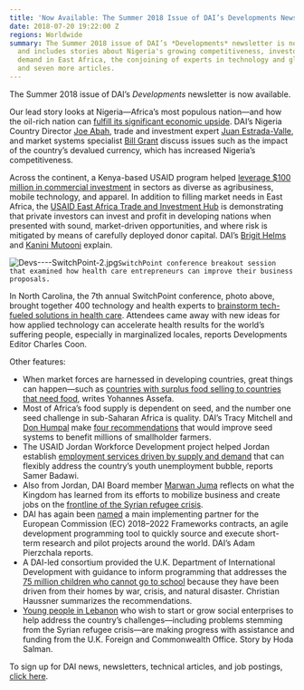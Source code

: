```yaml
---
title: 'Now Available: The Summer 2018 Issue of DAI’s Developments Newsletter'
date: 2018-07-20 19:22:00 Z
regions: Worldwide
summary: The Summer 2018 issue of DAI’s *Developments* newsletter is now available
  and includes stories about Nigeria's growing competitiveness, investors filling
  demand in East Africa, the conjoining of experts in technology and global health,
  and seven more articles.
---
```


The Summer 2018 issue of DAI’s *Developments* newsletter is now available.

Our lead story looks at Nigeria—Africa’s most populous nation—and how the oil-rich nation can [fulfill its significant economic upside](http://dai-global-developments.com/articles/how-can-nigeria-fulfill-its-broad-economic-potential). DAI’s Nigeria Country Director [Joe Abah](https://www.dai.com/who-we-are/our-team/joe-abah), trade and investment expert [Juan Estrada-Valle](https://www.dai.com/who-we-are/our-team/juan-estrada-valle), and market systems specialist [Bill Grant](https://www.dai.com/who-we-are/our-team/bill-grant) discuss issues such as the impact of the country’s devalued currency, which has increased Nigeria’s competitiveness.

Across the continent, a Kenya-based USAID program helped [leverage $100 million in commercial investment](http://dai-global-developments.com/articles/blended-finance-in-actionhow-usaid-leveraged-100-million-in-east-africa) in sectors as diverse as agribusiness, mobile technology, and apparel. In addition to filling market needs in East Africa, the [USAID East Africa Trade and Investment Hub](https://www.dai.com/our-work/projects/east-africa-trade-and-investment-hub-tih) is demonstrating that private investors can invest and profit in developing nations when presented with sound, market-driven opportunities, and where risk is mitigated by means of carefully deployed donor capital. DAI’s [Brigit Helms](https://www.dai.com/who-we-are/our-team/brigit-helms) and [Kanini Mutooni](https://www.dai.com/news/dai-kanini-mutooni-appointed-global-innovation-fund-board) explain.

![Devs----SwitchPoint-2.jpg](/uploads/Devs----SwitchPoint-2.jpg)`SwitchPoint conference breakout session that examined how health care entrepreneurs can improve their business proposals.`

In North Carolina, the 7th annual SwitchPoint conference, photo above, brought together 400 technology and health experts to [brainstorm tech-fueled solutions in health care](http://dai-global-developments.com/articles/global-health-and-tech-thinkers-come-together-at-switchpoint). Attendees came away with new ideas for how applied technology can accelerate health results for the world’s suffering people, especially in marginalized locales, reports Developments Editor Charles Coon.

Other features:

* When market forces are harnessed in developing countries, great things can happen—such as [countries with surplus food selling to countries that need food](http://dai-global-developments.com/articles/africa-trading-five-takeaways-on-trade-based-solutions-for-food-security), writes Yohannes Assefa.
* Most of Africa’s food supply is dependent on seed, and the number one seed challenge in sub-Saharan Africa is quality. DAI’s Tracy Mitchell and [Don Humpal](https://www.dai.com/who-we-are/our-team/don-humpal) make [four recommendations](http://dai-global-developments.com/articles/four-recommendations-for-strengthening-seed-systems) that would improve seed systems to benefit millions of smallholder farmers.
* The USAID Jordan Workforce Development project helped Jordan establish [employment services driven by supply and demand](http://dai-global-developments.com/articles/addressing-jordans-youth-unemployment-bubble-usaid-program-aligns-workforce-with-emerging-opportunities) that can flexibly address the country’s youth unemployment bubble, reports Samer Badawi.
* Also from Jordan, DAI Board member [Marwan Juma](https://www.dai.com/who-we-are/board/marwan-juma) reflects on what the Kingdom has learned from its efforts to mobilize business and create jobs on the [frontline of the Syrian refugee crisis](http://dai-global-developments.com/articles/can-we-keep-the-promisemobilizing-business-on-the-refugee-frontline-in-jordan).
* DAI has again been [named](http://dai-global-developments.com/articles/new-generation-of-ec-framework-contracts-offers-agile-programming-for-european-development-aid) a main implementing partner for the European Commission (EC) 2018–2022 Frameworks contracts, an agile development programming tool to quickly source and execute short-term research and pilot projects around the world. DAI’s Adam Pierzchala reports.
* A DAI-led consortium provided the U.K. Department of International Development with guidance to inform programming that addresses the [75 million children who cannot go to school](http://dai-global-developments.com/articles/new-dfid-guidance-aims-to-improve-emergency-schooling-for-millions-of-displaced-children) because they have been driven from their homes by war, crisis, and natural disaster. Christian Haussner summarizes the recommendations.
* [Young people in Lebanon](http://dai-global-developments.com/articles/with-uk-aid-lebanon-social-enterprise-pilot-new-model-of-development) who wish to start or grow social enterprises to help address the country’s challenges—including problems stemming from the Syrian refugee crisis—are making progress with assistance and funding from the U.K. Foreign and Commonwealth Office. Story by Hoda Salman.

To sign up for DAI news, newsletters, technical articles, and job postings, [click here](https://www.dai.com/sign-up).